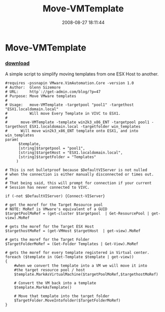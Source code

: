 ﻿---
pid:            556
parent:         0
children:       
poster:         glnsize
title:          Move-VMTemplate
date:           2008-08-27 18:11:44
description:    A simple script to simplify moving templates from one ESX Host to another.
format:         posh
---

# Move-VMTemplate

### [download](556.ps1)  

A simple script to simplify moving templates from one ESX Host to another.

```posh
#requires -pssnapin VMware.VimAutomation.Core -version 1.0
# Author:  Glenn Sizemore
# URL:	   http`://get-admin.com/blog/?p=47
# Purpose: Move VMware templates
#
# Usage:   move-VMTemplate -targetpool "pool1" -targethost "ESX1.localdomain.local"
#          Will move Every Template in VIVC to ESX1.
#
#	   move-VMTemplate -template win2k3_x86_ENT -targetpool pool1 -targethost ESX1.localdomain.local -targetfolder win_templates
#	   Will move win2k3_x86_ENT template onto ESX1, and into win_templates
param(
      $template,
      [string]$targetpool = "pool1",
      [string]$targetHost = "ESX1.localdomain.local",
      [string]$targetFolder = "Templates"
     )

# This is not bulletproof because $DefaultVIServer is not nulled
# when the connection is either manually disconnected or times out.
#
# That being said, this will prompt for connection if your current
# Session has never connected to VIVC.

if (-not $DefaultVIServer) {Connect-VIServer}

# get the moref for the Target Resource pool
# NOTE: MoRef is VMware's equivalent of a GUID
$targetPoolMoRef = (get-cluster $targetpool  | Get-ResourcePool | get-view).MoRef

# gets the moref for the Target ESX Host
$targethostMoRef = (get-VMHost $targetHost  | get-view).MoRef

# gets the moref for the Target Folder
$TargetFolderMoRef = (Get-Folder Templates | Get-View).MoRef

# gets the moref for every template registered in Virtual center.
foreach ($template in (Get-Template $template | get-view))
{
	#when we convert the template into a VM we will move it into 
	#the target resource pool / host
	$template.MarkAsVirtualMachine($targetPoolMoRef,$targethostMoRef)
	
	# Convert the VM back into a template
	$template.MarkAsTemplate()

	# Move that template into the target folder	
	$TargetFolder.MoveIntofolder($TargetFolderMoRef)
}
```

